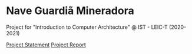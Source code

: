 # Nave Guardiã Mineradora

Project for "Introduction to Computer Architecture" @ IST - LEIC-T (2020-2021)

[Project Statement](projeto-NaveGuardiãMineradora.pdf)
[Project Report](Relatório.pdf)
